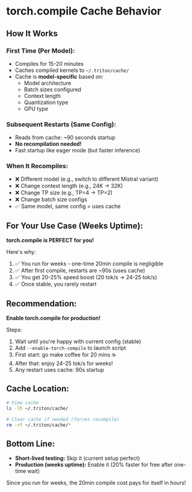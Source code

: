 # torch.compile Cache Behavior

## How It Works

### First Time (Per Model):
- Compiles for 15-20 minutes
- Caches compiled kernels to `~/.triton/cache/`
- Cache is **model-specific** based on:
  - Model architecture
  - Batch sizes configured
  - Context length
  - Quantization type
  - GPU type

### Subsequent Restarts (Same Config):
- Reads from cache: ~90 seconds startup
- **No recompilation needed!**
- Fast startup like eager mode (but faster inference)

### When It Recompiles:
- ❌ Different model (e.g., switch to different Mistral variant)
- ❌ Change context length (e.g., 24K → 32K)
- ❌ Change TP size (e.g., TP=4 → TP=2)
- ❌ Change batch size configs
- ✅ Same model, same config = uses cache

## For Your Use Case (Weeks Uptime):

**torch.compile is PERFECT for you!**

Here's why:
1. ✅ You run for weeks - one-time 20min compile is negligible
2. ✅ After first compile, restarts are ~90s (uses cache)
3. ✅ You get 20-25% speed boost (20 tok/s → 24-25 tok/s)
4. ✅ Once stable, you rarely restart

## Recommendation:

**Enable torch.compile for production!**

Steps:
1. Wait until you're happy with current config (stable)
2. Add `--enable-torch-compile` to launch script
3. First start: go make coffee for 20 mins ☕
4. After that: enjoy 24-25 tok/s for weeks!
5. Any restart uses cache: 90s startup

## Cache Location:
```bash
# View cache
ls -lh ~/.triton/cache/

# Clear cache if needed (forces recompile)
rm -rf ~/.triton/cache/*
```

## Bottom Line:
- **Short-lived testing:** Skip it (current setup perfect)
- **Production (weeks uptime):** Enable it (20% faster for free after one-time wait)

Since you run for weeks, the 20min compile cost pays for itself in hours!

